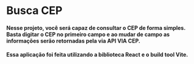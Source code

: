 # Busca CEP
#### Nesse projeto, você será capaz de consultar o CEP de forma simples. Basta digitar o CEP no primeiro campo e ao mudar de campo as informações serão retornadas pela via API VIA CEP.

#### Essa aplicação foi feita utilizando a biblioteca React e o build tool Vite.

